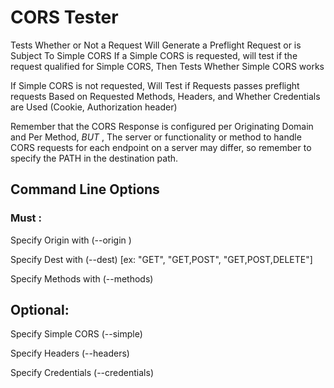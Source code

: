 # CORS Tester


Tests Whether or Not a Request Will Generate a Preflight Request or is Subject To Simple CORS
If a Simple CORS is requested, will test if the request qualified for Simple CORS, Then Tests Whether Simple CORS works

If Simple CORS is not requested, Will Test if Requests passes preflight requests 
Based on Requested Methods, Headers, and Whether Credentials are Used (Cookie, Authorization header)

Remember that the CORS Response is configured per Originating Domain and Per Method, *BUT* , The server or functionality or method
to handle CORS requests for each endpoint on a server may differ, so remember to specify the PATH in the destination path.


## Command Line Options 

### Must :

Specify Origin with (--origin )

Specify Dest with (--dest) [ex: "GET", "GET,POST", "GET,POST,DELETE"]

Specify Methods with (--methods)

## Optional:

Specify Simple CORS (--simple)

Specify Headers (--headers)

Specify Credentials (--credentials)